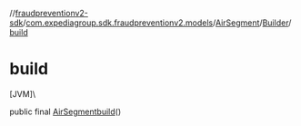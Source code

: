 //[fraudpreventionv2-sdk](../../../../index.md)/[com.expediagroup.sdk.fraudpreventionv2.models](../../index.md)/[AirSegment](../index.md)/[Builder](index.md)/[build](build.md)

# build

[JVM]\

public final [AirSegment](../index.md)[build](build.md)()
